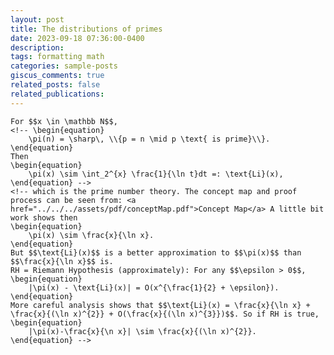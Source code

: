 ```yaml
---
layout: post
title: The distributions of primes
date: 2023-09-18 07:36:00-0400
description: 
tags: formatting math
categories: sample-posts
giscus_comments: true
related_posts: false
related_publications: 
---
```

<!-- This post shows how to add bibliography to simple blog posts. If you would like something more academic, check the [distill style post]({% post_url 2018-12-22-distill %}). -->

    For $$x \in \mathbb N$$,
    <!-- \begin{equation}
        \pi(n) = \sharp\, \\{p = n \mid p \text{ is prime}\\}. 
    \end{equation}
    Then 
    \begin{equation}
        \pi(x) \sim \int_2^{x} \frac{1}{\ln t}dt =: \text{Li}(x),
    \end{equation} -->
    <!-- which is the prime number theory. The concept map and proof process can be seen from: <a href="../../../assets/pdf/conceptMap.pdf">Concept Map</a> A little bit work shows then
    \begin{equation}
        \pi(x) \sim \frac{x}{\ln x}.
    \end{equation}
    But $$\text{Li}(x)$$ is a better approximation to $$\pi(x)$$ than $$\frac{x}{\ln x}$$ is.
    RH = Riemann Hypothesis (approximately): For any $$\epsilon > 0$$,
    \begin{equation}
        |\pi(x) - \text{Li}(x)| = O(x^{\frac{1}{2} + \epsilon}).
    \end{equation}
    More careful analysis shows that $$\text{Li}(x) = \frac{x}{\ln x} + \frac{x}{(\ln x)^{2}} + O(\frac{x}{(\ln x)^{3}})$$. So if RH is true,
    \begin{equation}
        |\pi(x)-\frac{x}{\n x}| \sim \frac{x}{(\ln x)^{2}}.
    \end{equation} -->
